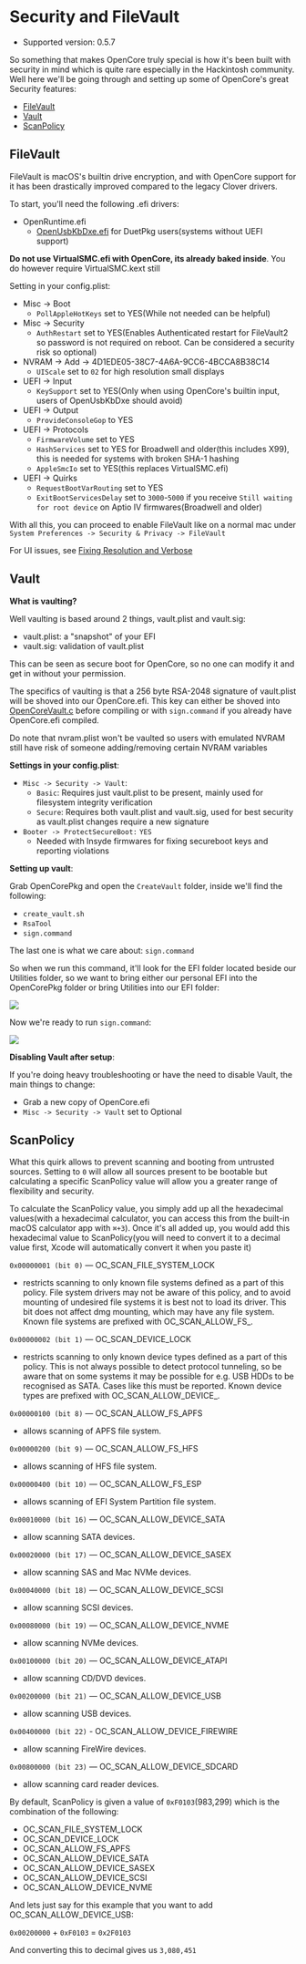 # Security and FileVault

* Supported version: 0.5.7

So something that makes OpenCore truly special is how it's been built with security in mind which is quite rare especially in the Hackintosh community. Well here we'll be going through and setting up some of OpenCore's great Security features:

* [FileVault](security.md#filevault)
* [Vault](security.md#vault)
* [ScanPolicy](security.md#scanpolicy)

## FileVault

FileVault is macOS's builtin drive encryption, and with OpenCore support for it has been drastically improved compared to the legacy Clover drivers.

To start, you'll need the following .efi drivers:

* OpenRuntime.efi
  * [OpenUsbKbDxe.efi](https://github.com/acidanthera/OpenCorePkg/releases) for DuetPkg users\(systems without UEFI support\)

**Do not use VirtualSMC.efi with OpenCore, its already baked inside**. You do however require VirtualSMC.kext still

Setting in your config.plist:

* Misc -&gt; Boot
  * `PollAppleHotKeys` set to YES\(While not needed can be helpful\)
* Misc -&gt; Security
  * `AuthRestart` set to YES\(Enables Authenticated restart for FileVault2 so password is not required on reboot. Can be considered a security risk so optional\)
* NVRAM -&gt; Add -&gt; 4D1EDE05-38C7-4A6A-9CC6-4BCCA8B38C14
  * `UIScale` set to `02` for high resolution small displays
* UEFI -&gt; Input
  * `KeySupport` set to YES\(Only when using OpenCore's builtin input, users of OpenUsbKbDxe should avoid\)
* UEFI -&gt; Output
  * `ProvideConsoleGop` to YES
* UEFI -&gt; Protocols
  * `FirmwareVolume` set to YES
  * `HashServices` set to YES for Broadwell and older\(this includes X99\), this is needed for systems with broken SHA-1 hashing
  * `AppleSmcIo` set to YES\(this replaces VirtualSMC.efi\)
* UEFI -&gt; Quirks
  * `RequestBootVarRouting` set to YES
  * `ExitBootServicesDelay` set to `3000`-`5000` if you receive `Still waiting for root device` on Aptio IV firmwares\(Broadwell and older\)

With all this, you can proceed to enable FileVault like on a normal mac under `System Preferences -> Security & Privacy -> FileVault`

For UI issues, see [Fixing Resolution and Verbose](verbose.md)

## Vault

**What is vaulting?**

Well vaulting is based around 2 things, vault.plist and vault.sig:

* vault.plist: a "snapshot" of your EFI
* vault.sig: validation of vault.plist

This can be seen as secure boot for OpenCore, so no one can modify it and get in without your permission.

The specifics of vaulting is that a 256 byte RSA-2048 signature of vault.plist will be shoved into our OpenCore.efi. This key can either be shoved into [OpenCoreVault.c](https://github.com/acidanthera/OpenCorePkg/blob/master/Platform/OpenCore/OpenCoreVault.c) before compiling or with `sign.command` if you already have OpenCore.efi compiled.

Do note that nvram.plist won't be vaulted so users with emulated NVRAM still have risk of someone adding/removing certain NVRAM variables

**Settings in your config.plist**:

* `Misc -> Security -> Vault`:
  * `Basic`: Requires just vault.plist to be present, mainly used for filesystem integrity verification
  * `Secure`: Requires both vault.plist and vault.sig, used for best security as vault.plist changes require a new signature
* `Booter -> ProtectSecureBoot:` `YES`
  * Needed with Insyde firmwares for fixing secureboot keys and reporting violations

**Setting up vault**:

Grab OpenCorePkg and open the `CreateVault` folder, inside we'll find the following:

* `create_vault.sh`
* `RsaTool`
* `sign.command`

The last one is what we care about: `sign.command`

So when we run this command, it'll look for the EFI folder located beside our Utilities folder, so we want to bring either our personal EFI into the OpenCorePkg folder or bring Utilities into our EFI folder:

![](../../.gitbook/assets/sign.png)

Now we're ready to run `sign.command`:

![](../../.gitbook/assets/sign-demo.png)

**Disabling Vault after setup**:

If you're doing heavy troubleshooting or have the need to disable Vault, the main things to change:

* Grab a new copy of OpenCore.efi
* `Misc -> Security -> Vault` set to Optional

## ScanPolicy

What this quirk allows to prevent scanning and booting from untrusted sources. Setting to `0` will allow all sources present to be bootable but calculating a specific ScanPolicy value will allow you a greater range of flexibility and security.

To calculate the ScanPolicy value, you simply add up all the hexadecimal values\(with a hexadecimal calculator, you can access this from the built-in macOS calculator app with `⌘+3`\). Once it's all added up, you would add this hexadecimal value to ScanPolicy\(you will need to convert it to a decimal value first, Xcode will automatically convert it when you paste it\)

`0x00000001 (bit 0)` — OC\_SCAN\_FILE\_SYSTEM\_LOCK

* restricts scanning to only known file systems defined as a part of this policy. File system drivers may not be aware of this policy, and to avoid mounting of undesired file systems it is best not to load its driver. This bit does not affect dmg mounting, which may have any file system. Known file systems are prefixed with OC_SCAN\_ALLOW\_FS_.

`0x00000002 (bit 1)` — OC\_SCAN\_DEVICE\_LOCK

* restricts scanning to only known device types defined as a part of this policy. This is not always possible to detect protocol tunneling, so be aware that on some systems it may be possible for e.g. USB HDDs to be recognised as SATA. Cases like this must be reported. Known device types are prefixed with OC_SCAN\_ALLOW\_DEVICE_.

`0x00000100 (bit 8)` — OC\_SCAN\_ALLOW\_FS\_APFS

* allows scanning of APFS file system.

`0x00000200 (bit 9)` — OC\_SCAN\_ALLOW\_FS\_HFS

* allows scanning of HFS file system.

`0x00000400 (bit 10)` — OC\_SCAN\_ALLOW\_FS\_ESP

* allows scanning of EFI System Partition file system.

`0x00010000 (bit 16)` — OC\_SCAN\_ALLOW\_DEVICE\_SATA

* allow scanning SATA devices.

`0x00020000 (bit 17)` — OC\_SCAN\_ALLOW\_DEVICE\_SASEX

* allow scanning SAS and Mac NVMe devices.

`0x00040000 (bit 18)` — OC\_SCAN\_ALLOW\_DEVICE\_SCSI

* allow scanning SCSI devices.

`0x00080000 (bit 19)` — OC\_SCAN\_ALLOW\_DEVICE\_NVME

* allow scanning NVMe devices.

`0x00100000 (bit 20)` — OC\_SCAN\_ALLOW\_DEVICE\_ATAPI

* allow scanning CD/DVD devices.

`0x00200000 (bit 21)` — OC\_SCAN\_ALLOW\_DEVICE\_USB

* allow scanning USB devices.

`0x00400000 (bit 22)` - OC\_SCAN\_ALLOW\_DEVICE\_FIREWIRE

* allow scanning FireWire devices.

`0x00800000 (bit 23)` — OC\_SCAN\_ALLOW\_DEVICE\_SDCARD

* allow scanning card reader devices.

By default, ScanPolicy is given a value of `0xF0103`\(983,299\) which is the combination of the following:

* OC\_SCAN\_FILE\_SYSTEM\_LOCK
* OC\_SCAN\_DEVICE\_LOCK
* OC\_SCAN\_ALLOW\_FS\_APFS
* OC\_SCAN\_ALLOW\_DEVICE\_SATA
* OC\_SCAN\_ALLOW\_DEVICE\_SASEX
* OC\_SCAN\_ALLOW\_DEVICE\_SCSI
* OC\_SCAN\_ALLOW\_DEVICE\_NVME

And lets just say for this example that you want to add OC\_SCAN\_ALLOW\_DEVICE\_USB:

`0x00200000` + `0xF0103` = `0x2F0103`

And converting this to decimal gives us `3,080,451`

